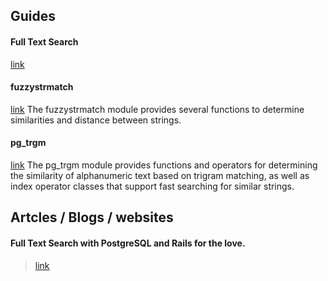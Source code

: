 ## Guides
#### Full Text Search
[link](https://www.postgresql.org/docs/current/static/textsearch.html) 

#### fuzzystrmatch
[link](https://www.postgresql.org/docs/9.5/static/fuzzystrmatch.html) The fuzzystrmatch module provides several functions to determine similarities and distance between strings.

#### pg_trgm
[link](https://www.postgresql.org/docs/current/static/pgtrgm.html) The pg_trgm module provides functions and operators for determining the similarity of alphanumeric text based on trigram matching, as well as index operator classes that support fast searching for similar strings.

## Artcles / Blogs / websites
#### Full Text Search with PostgreSQL and Rails for the love.
> [link](http://zdk.github.io/full-text-search-with-postgresql-and-rails-4-for-the-love) 
